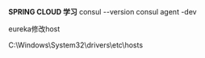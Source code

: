 **SPRING CLOUD 学习**
consul --version
consul agent -dev







eureka修改host

C:\Windows\System32\drivers\etc\hosts
